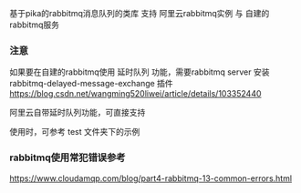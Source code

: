 基于pika的rabbitmq消息队列的类库
支持 阿里云rabbitmq实例 与 自建的rabbitmq服务


### 注意
如果要在自建的rabbitmq使用 延时队列 功能，需要rabbitmq server 安装 rabbitmq-delayed-message-exchange 插件
https://blog.csdn.net/wangming520liwei/article/details/103352440

阿里云自带延时队列功能，可直接支持

使用时，可参考 test 文件夹下的示例

### rabbitmq使用常犯错误参考
https://www.cloudamqp.com/blog/part4-rabbitmq-13-common-errors.html